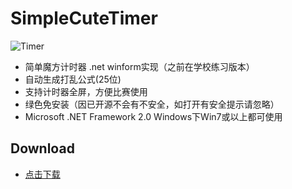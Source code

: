 # SimpleCuteTimer

![Timer](https://raw.githubusercontent.com/homchou/SimpleCuteTimer/master/D2.ico)  
* 简单魔方计时器 .net winform实现（之前在学校练习版本）
* 自动生成打乱公式(25位)
* 支持计时器全屏，方便比赛使用
* 绿色免安装（因已开源不会有不安全，如打开有安全提示请忽略）
* Microsoft .NET Framework 2.0 Windows下Win7或以上都可使用


## Download
* [点击下载](https://github.com/homchou/SimpleCuteTimer/blob/master/bin/Debug/SimpleCuteTimer.exe?raw=true)
